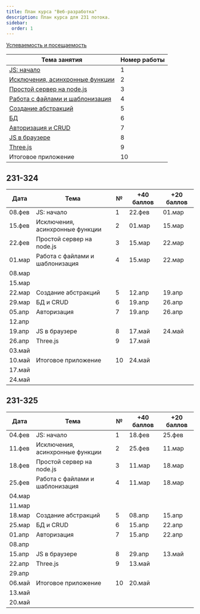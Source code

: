 ```yaml
---
title: План курса "Веб-разработка"
description: План курса для 231 потока.
sidebar:
  order: 1
---
```


[Успеваемость и посещаемость](https://drive.google.com/drive/folders/1SW49nK9hJa5PCEmks49AFEFjQ1ULLgld?usp=sharing)

| Тема занятия                                                  | Номер работы |
| ------------------------------------------------------------- | ------------ |
| [JS: начало](/2024/веб-разработка/lab1/)                      | 1            |
| [Исключения, асинхронные функции](/2024/веб-разработка/lab2/) | 2            |
| [Простой сервер на node.js](/2024/веб-разработка/lab3/)       | 3            |
| [Работа с файлами и шаблонизация](/2024/веб-разработка/lab4/) | 4            |
| [Создание абстракций](/2024/веб-разработка/lab5/)             | 5            |
| [БД](/2024/веб-разработка/lab6/)                              | 6            |
| [Авторизация и CRUD](/2024/веб-разработка/lab7/)              | 7            |
| [JS в браузере](/2024/веб-разработка/lab8/)                   | 8            |
| [Three.js](/2024/веб-разработка/lab9/)                        | 9            |
| Итоговое приложение                                           | 10           |

## 231-324

| Дата   | Тема                            | №   | +40 баллов | +20 баллов |
| ------ | ------------------------------- | --- | ---------- | ---------- |
| 08.фев | JS: начало                      | 1   | 22.фев     | 01.мар     |
| 15.фев | Исключения, асинхронные функции | 2   | 01.мар     | 15.мар     |
| 22.фев | Простой сервер на node.js       | 3   | 15.мар     | 22.мар     |
| 01.мар | Работа с файлами и шаблонизация | 4   | 15.мар     | 22.мар     |
| 08.мар |                                 |     |            |            |
| 15.мар |                                 |     |            |            |
| 22.мар | Создание абстракций             | 5   | 12.апр     | 19.апр     |
| 29.мар | БД и CRUD                       | 6   | 19.апр     | 26.апр     |
| 05.апр | Авторизация                     | 7   | 19.апр     | 26.апр     |
| 12.апр |                                 |     |            |            |
| 19.апр | JS в браузере                   | 8   | 17.май     | 24.май     |
| 26.апр | Three.js                        | 9   | 17.май     |            |
| 03.май |                                 |     |            |            |
| 10.май | Итоговое приложение             | 10  | 24.май     |            |
| 17.май |                                 |     |            |            |
| 24.май |                                 |     |            |            |

## 231-325

| Дата   | Тема                            | №   | +40 баллов | +20 баллов |
| ------ | ------------------------------- | --- | ---------- | ---------- |
| 04.фев | JS: начало                      | 1   | 18.фев     | 25.фев     |
| 11.фев | Исключения, асинхронные функции | 2   | 25.фев     | 11.мар     |
| 18.фев | Простой сервер на node.js       | 3   | 11.мар     | 18.мар     |
| 25.фев | Работа с файлами и шаблонизация | 4   | 11.мар     | 18.мар     |
| 04.мар |                                 |     |            |            |
| 11.мар |                                 |     |            |            |
| 18.мар | Создание абстракций             | 5   | 08.апр     | 15.апр     |
| 25.мар | БД и CRUD                       | 6   | 15.апр     | 22.апр     |
| 01.апр | Авторизация                     | 7   | 15.апр     | 22.апр     |
| 08.апр |                                 |     |            |            |
| 15.апр | JS в браузере                   | 8   | 29.апр     | 13.май     |
| 22.апр | Three.js                        | 9   | 13.май     |            |
| 29.апр |                                 |     |            |            |
| 06.май | Итоговое приложение             | 10  | 20.май     |            |
| 13.май |                                 |     |            |            |
| 20.май |                                 |     |            |            |
